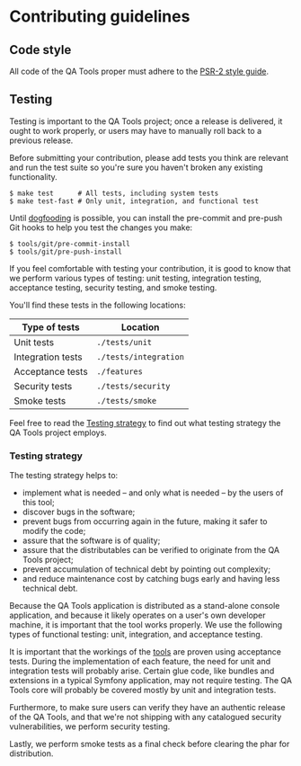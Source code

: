 Contributing guidelines
=======================

## Code style

All code of the QA Tools proper must adhere to the [PSR-2 style guide][psr2].

[psr2]: https://github.com/php-fig/fig-standards/blob/master/accepted/PSR-2-coding-style-guide.md

## Testing

Testing is important to the QA Tools project; once a release is delivered, it
ought to work properly, or users may have to manually roll back to a previous
release.

Before submitting your contribution, please add tests you think are relevant and
run the test suite so you're sure you haven't broken any existing functionality.

```shell-session
$ make test      # All tests, including system tests
$ make test-fast # Only unit, integration, and functional test
```

Until [dogfooding][wiki:dogfooding] is possible, you can install the pre-commit
and pre-push Git hooks to help you test the changes you make:

```shell-session
$ tools/git/pre-commit-install
$ tools/git/pre-push-install
```

If you feel comfortable with testing your contribution, it is good to know that
we perform various types of testing: unit testing, integration testing,
acceptance testing, security testing, and smoke testing.

You'll find these tests in the following locations:

| **Type of tests**           | **Location**          |
|-----------------------------|-----------------------|
| Unit tests                  | `./tests/unit`        |
| Integration tests           | `./tests/integration` |
| Acceptance tests            | `./features`          |
| Security tests              | `./tests/security`    |
| Smoke tests                 | `./tests/smoke`    |

Feel free to read the [Testing strategy](#testing-strategy) to find out what
testing strategy the QA Tools project employs.

[wiki:dogfooding]: https://en.wikipedia.org/wiki/Eating_your_own_dog_food
 
### Testing strategy 

The testing strategy helps to:

 * implement what is needed – and only what is needed – by the users of
   this tool;
 * discover bugs in the software;
 * prevent bugs from occurring again in the future, making it safer to modify
   the code;
 * assure that the software is of quality;
 * assure that the distributables can be verified to originate from the QA Tools
   project;
 * prevent accumulation of technical debt by pointing out complexity;
 * and reduce maintenance cost by catching bugs early and having less technical
   debt.

Because the QA Tools application is distributed as a stand-alone console
application, and because it likely operates on a user's own developer machine,
it is important that the tool works properly. We use the following types of
functional testing: unit, integration, and acceptance testing.

It is important that the workings of the [tools](docs/ubiquitous-language.md)
are proven using acceptance tests. During the implementation of each feature,
the need for unit and integration tests will probably arise. Certain glue code,
like bundles and extensions in a typical Symfony application, may not require
testing. The QA Tools core will probably be covered mostly by unit and
integration tests.

Furthermore, to make sure users can verify they have an authentic release of the
QA Tools, and that we're not shipping with any catalogued security
vulnerabilities, we perform security testing.

Lastly, we perform smoke tests as a final check before clearing the phar for
distribution.
